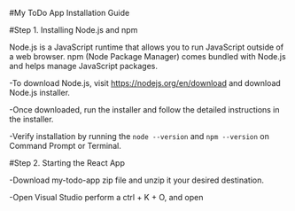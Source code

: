 #My ToDo App Installation Guide

#Step 1. Installing Node.js and npm 

Node.js is a JavaScript runtime that allows you to run JavaScript outside of a web browser. npm (Node Package Manager) comes bundled with Node.js and helps manage JavaScript packages.

-To download Node.js, visit https://nodejs.org/en/download and download Node.js installer.

-Once downloaded, run the installer and follow the detailed instructions in the installer.
  
-Verify installation by running the `node --version` and `npm --version` on Command Prompt or Terminal.

#Step 2. Starting the React App

-Download my-todo-app zip file and unzip it your desired destination.

-Open Visual Studio perform a ctrl + K + O, and open
